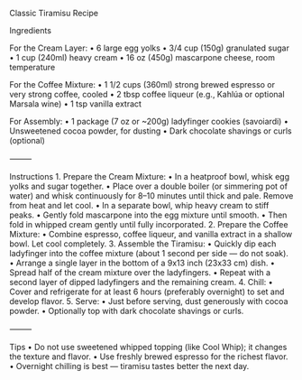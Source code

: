 Classic Tiramisu Recipe

Ingredients

For the Cream Layer:
	•	6 large egg yolks
	•	3/4 cup (150g) granulated sugar
	•	1 cup (240ml) heavy cream
	•	16 oz (450g) mascarpone cheese, room temperature

For the Coffee Mixture:
	•	1 1/2 cups (360ml) strong brewed espresso or very strong coffee, cooled
	•	2 tbsp coffee liqueur (e.g., Kahlúa or optional Marsala wine)
	•	1 tsp vanilla extract

For Assembly:
	•	1 package (7 oz or ~200g) ladyfinger cookies (savoiardi)
	•	Unsweetened cocoa powder, for dusting
	•	Dark chocolate shavings or curls (optional)

⸻

Instructions
	1.	Prepare the Cream Mixture:
	•	In a heatproof bowl, whisk egg yolks and sugar together.
	•	Place over a double boiler (or simmering pot of water) and whisk continuously for 8–10 minutes until thick and pale. Remove from heat and let cool.
	•	In a separate bowl, whip heavy cream to stiff peaks.
	•	Gently fold mascarpone into the egg mixture until smooth.
	•	Then fold in whipped cream gently until fully incorporated.
	2.	Prepare the Coffee Mixture:
	•	Combine espresso, coffee liqueur, and vanilla extract in a shallow bowl. Let cool completely.
	3.	Assemble the Tiramisu:
	•	Quickly dip each ladyfinger into the coffee mixture (about 1 second per side — do not soak).
	•	Arrange a single layer in the bottom of a 9x13 inch (23x33 cm) dish.
	•	Spread half of the cream mixture over the ladyfingers.
	•	Repeat with a second layer of dipped ladyfingers and the remaining cream.
	4.	Chill:
	•	Cover and refrigerate for at least 6 hours (preferably overnight) to set and develop flavor.
	5.	Serve:
	•	Just before serving, dust generously with cocoa powder.
	•	Optionally top with dark chocolate shavings or curls.

⸻

Tips
	•	Do not use sweetened whipped topping (like Cool Whip); it changes the texture and flavor.
	•	Use freshly brewed espresso for the richest flavor.
	•	Overnight chilling is best — tiramisu tastes better the next day.

